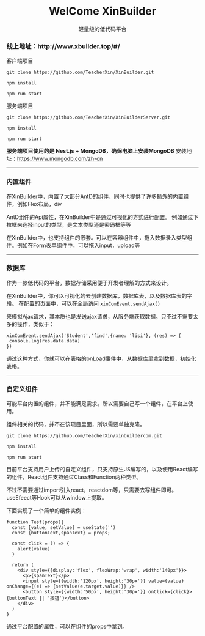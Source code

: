 <h1 align='center'>WelCome XinBuilder</h1>
<p align='center'>轻量级的低代码平台</p>
<h3>线上地址：http://www.xbuilder.top/#/</h3>

客户端项目
```
git clone https://github.com/TeacherXin/XinBuilder.git
```
```
npm install
```
```
npm run start
```
服务端项目
```
git clone https://github.com/TeacherXin/XinBuilderServer.git
```
```
npm install
```
```
npm run start
```
**服务端项目使用的是 Nest.js + MongoDB，确保电脑上安装MongoDB**
安装地址：https://www.mongodb.com/zh-cn
<br>
<hr>

<h3>内置组件</h3>

在XinBuilder中，内置了大部分AntD的组件，同时也提供了许多额外的内置组件，例如Flex布局，div

AntD组件的Api属性，在XinBuilder中是通过可视化的方式进行配置。
例如通过下拉框来选择input的类型，是文本类型还是密码框等等

在XinBuilder中，也支持组件的嵌套。可以在容器组件中，拖入数据录入类型组件。例如在Form表单组件中，可以拖入input，upload等
<br>
<hr>
<h3>数据库</h3>

作为一款低代码的平台，数据存储采用便于开发者理解的方式来设计。

在XinBuilder中，你可以可视化的去创建数据库，数据库表，以及数据库表的字段。
在配置的页面中，可以在全局访问
```xinComEvent.sendAjax()```

来模拟Ajax请求，其本质也是发送ajax请求，从服务端获取数据。只不过不需要太多的操作，类似于：

```
xinComEvent.sendAjax('Student','find',{name: 'lisi'}, (res) => {
 console.log(res.data.data)
})
```

通过这种方式，你就可以在表格的onLoad事件中，从数据库里拿到数据，初始化表格。
<br>
<hr>

<h3>自定义组件</h3>

可能平台内置的组件，并不能满足需求。所以需要自己写一个组件，在平台上使用。

组件相关的代码，并不在该项目里面，所以需要单独克隆。

```
git clone https://github.com/TeacherXin/xinbuildercom.git
```
```
npm install
```
```
npm run start
```

目前平台支持用户上传的自定义组件，只支持原生JS编写的，以及使用React编写的组件，React组件支持通过Class和Function两种类型。

不过不需要通过import引入react，reactdom等，只需要去写组件即可。useEfeect等Hook可以从window上提取。

下面实现了一个简单的组件实例：

```
function Test(props){
  const [value, setValue] = useState('')
  const {buttonText,spanText} = props;

  const click = () => {
    alert(value)
  }

  return (
    <div style={{display:'flex', flexWrap:'wrap', width:'140px'}}>
      <p>{spanText}</p>
      <input style={{width:'120px', height:'30px'}} value={value} onChange={(e) => {setValue(e.target.value)}} />
      <button style={{width:'50px', height:'30px'}} onClick={click}>{buttonText || '按钮'}</button>
    </div>
  )
}
```

通过平台配置的属性，可以在组件的props中拿到。
